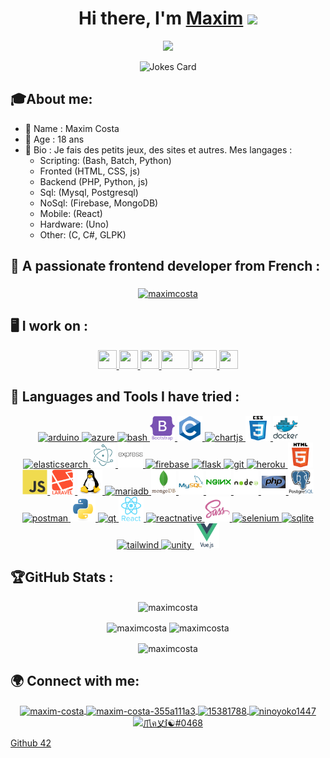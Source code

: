 <div align="center">
    <h1>
        Hi there, I'm <a href="https://max-dev.fr">Maxim</a>
        <img src="https://media.giphy.com/media/hvRJCLFzcasrR4ia7z/giphy.gif" width="25px" />
    </h1>
    <img
        src="https://readme-typing-svg.herokuapp.com?font=consola&size=22&duration=10000&center=true&vCenter=true&width=1050&lines=computer+programming+%3F+Obviously+you+mean+black+magic;Deleted+code+is+debugged+code.;Software+and+cathedrals+are+a+bit+the+same+thing+-+first+we+build+them%2C+then+we+pray.;Computers+are+fast+-+programmers+keep+them+slow;Good+code+is+like+a+good+joke.+it+needs+no+explanation+"
    />
</div>
<p align="center">
    <img src="https://readme-jokes.vercel.app/api" alt="Jokes Card" />
</p>
<div align="center">
    <h2 align="left">🎓About me:</h2>
</div>
<ul>
    <li>🐲 Name : Maxim Costa</li>
    <li>🥷 Age : 18 ans</li>
    <li>👾 Bio : Je fais des petits jeux, des sites et autres. Mes langages :
            <ul>
                <li>Scripting: (Bash, Batch, Python)</li>
                <li>Fronted (HTML, CSS, js)</li>
                <li>Backend (PHP, Python, js)</li>
                <li>Sql: (Mysql, Postgresql)</li>
                <li>NoSql: (Firebase, MongoDB)</li>
                <li>Mobile: (React)</li>
                <li>Hardware: (Uno)</li>
                <li>Other: (C, C#, GLPK)</li>
            </ul></li>
</ul>
<div align="center">
    <h2 align="left">📧 A passionate frontend developer from French :</h2>
</div>
<h3 align="center"></h3>
<p align="center">
    <a href="https://github.com/ryo-ma/github-profile-trophy">
        <img src="https://github-profile-trophy.vercel.app/?username=maximcosta" alt="maximcosta" />
    </a>
</p>
<div align="center">
    <h2 align="left">🖥️ I work on :</h2>
</div>
<p align="center">
    <a href="https://portal.azure.com/" target="_blank">
        <img src="https://cdn.worldvectorlogo.com/logos/azure-2.svg" width="30" height="30" />
    </a>
    <a href="https://www.microsoft.com/fr-fr/windows/windows-11?r=1" target="_blank">
        <img src="https://cdn.worldvectorlogo.com/logos/microsoft-windows-22.svg" width="30" height="30" />
    </a>
    <a href="https://www.ubuntu-fr.org/" target="_blank">
        <img src="https://cdn.worldvectorlogo.com/logos/ubuntu-4.svg" width="30" height="30" />
    </a>
    <a href="https://www.kali.org/" target="_blank">
        <img src="https://i.ibb.co/bJKmHmw/Kali-Linux-13.png" width="45" height="30" />
    </a>
    <a href="https://docs.microsoft.com/fr-fr/windows/wsl/" target="_blank">
        <img src="https://i.ibb.co/XZ6bpjv/windows-linux-dev-env.png" width="40" height="30" />
    </a>
    <a href="https://docs.microsoft.com/fr-fr/windows/android/wsa/" target="_blank">
        <img src="https://winaero.com/blog/wp-content/uploads/2021/10/WSA-icon.png" width="30" height="30" />
    </a>
</p>
<div align="center">
    <h2 align="left">🧰 Languages and Tools I have tried :</h2>
</div>
<p align="center">
    <a href="https://www.arduino.cc/" target="_blank">
        <img src="https://cdn.worldvectorlogo.com/logos/arduino-1.svg" alt="arduino" width="40" height="40" />
    </a>
    <a href="https://azure.microsoft.com/en-in/" target="_blank">
        <img src="https://www.vectorlogo.zone/logos/microsoft_azure/microsoft_azure-icon.svg" alt="azure" width="40" height="40" />
    </a>
    <a href="https://www.gnu.org/software/bash/" target="_blank">
        <img src="https://www.vectorlogo.zone/logos/gnu_bash/gnu_bash-icon.svg" alt="bash" width="40" height="40" />
    </a>
    <a href="https://getbootstrap.com" target="_blank">
        <img src="https://raw.githubusercontent.com/devicons/devicon/master/icons/bootstrap/bootstrap-plain-wordmark.svg" alt="bootstrap" width="40" height="40" />
    </a>
    <a href="https://www.cprogramming.com/" target="_blank">
        <img src="https://raw.githubusercontent.com/devicons/devicon/master/icons/c/c-original.svg" alt="c" width="40" height="40" />
    </a>
    <a href="https://www.chartjs.org" target="_blank">
        <img src="https://www.chartjs.org/media/logo-title.svg" alt="chartjs" width="40" height="40" />
    </a>
    <a href="https://www.w3schools.com/css/" target="_blank">
        <img src="https://raw.githubusercontent.com/devicons/devicon/master/icons/css3/css3-original-wordmark.svg" alt="css3" width="40" height="40" />
    </a>
    <a href="https://www.docker.com/" target="_blank">
        <img src="https://raw.githubusercontent.com/devicons/devicon/master/icons/docker/docker-original-wordmark.svg" alt="docker" width="40" height="40" />
    </a>
    <a href="https://www.elastic.co" target="_blank">
        <img src="https://www.vectorlogo.zone/logos/elastic/elastic-icon.svg" alt="elasticsearch" width="40" height="40" />
    </a>
    <a href="https://www.electronjs.org" target="_blank">
        <img src="https://raw.githubusercontent.com/devicons/devicon/master/icons/electron/electron-original.svg" alt="electron" width="40" height="40" />
    </a>
    <a href="https://expressjs.com" target="_blank">
        <img src="https://raw.githubusercontent.com/devicons/devicon/master/icons/express/express-original-wordmark.svg" alt="express" width="40" height="40" />
    </a>
    <a href="https://firebase.google.com/" target="_blank">
        <img src="https://www.vectorlogo.zone/logos/firebase/firebase-icon.svg" alt="firebase" width="40" height="40" />
    </a>
    <a href="https://flask.palletsprojects.com/" target="_blank">
        <img src="https://www.vectorlogo.zone/logos/pocoo_flask/pocoo_flask-icon.svg" alt="flask" width="40" height="40" />
    </a>
    <a href="https://git-scm.com/" target="_blank">
        <img src="https://www.vectorlogo.zone/logos/git-scm/git-scm-icon.svg" alt="git" width="40" height="40" />
    </a>
    <a href="https://heroku.com" target="_blank">
        <img src="https://www.vectorlogo.zone/logos/heroku/heroku-icon.svg" alt="heroku" width="40" height="40" />
    </a>
    <a href="https://www.w3.org/html/" target="_blank">
        <img src="https://raw.githubusercontent.com/devicons/devicon/master/icons/html5/html5-original-wordmark.svg" alt="html5" width="40" height="40" />
    </a>
    <a href="https://developer.mozilla.org/en-US/docs/Web/JavaScript" target="_blank">
        <img src="https://raw.githubusercontent.com/devicons/devicon/master/icons/javascript/javascript-original.svg" alt="javascript" width="40" height="40" />
    </a>
    <a href="https://laravel.com/" target="_blank">
        <img src="https://raw.githubusercontent.com/devicons/devicon/master/icons/laravel/laravel-plain-wordmark.svg" alt="laravel" width="40" height="40" />
    </a>
    <a href="https://www.linux.org/" target="_blank">
        <img src="https://raw.githubusercontent.com/devicons/devicon/master/icons/linux/linux-original.svg" alt="linux" width="40" height="40" />
    </a>
    <a href="https://mariadb.org/" target="_blank">
        <img src="https://www.vectorlogo.zone/logos/mariadb/mariadb-icon.svg" alt="mariadb" width="40" height="40" />
    </a>
    <a href="https://www.mongodb.com/" target="_blank">
        <img src="https://raw.githubusercontent.com/devicons/devicon/master/icons/mongodb/mongodb-original-wordmark.svg" alt="mongodb" width="40" height="40" />
    </a>
    <a href="https://www.mysql.com/" target="_blank">
        <img src="https://raw.githubusercontent.com/devicons/devicon/master/icons/mysql/mysql-original-wordmark.svg" alt="mysql" width="40" height="40" />
    </a>
    <a href="https://www.nginx.com" target="_blank">
        <img src="https://raw.githubusercontent.com/devicons/devicon/master/icons/nginx/nginx-original.svg" alt="nginx" width="40" height="40" />
    </a>
    <a href="https://nodejs.org" target="_blank">
        <img src="https://raw.githubusercontent.com/devicons/devicon/master/icons/nodejs/nodejs-original-wordmark.svg" alt="nodejs" width="40" height="40" />
    </a>
    <a href="https://www.php.net" target="_blank">
        <img src="https://raw.githubusercontent.com/devicons/devicon/master/icons/php/php-original.svg" alt="php" width="40" height="40" />
    </a>
    <a href="https://www.postgresql.org" target="_blank">
        <img src="https://raw.githubusercontent.com/devicons/devicon/master/icons/postgresql/postgresql-original-wordmark.svg" alt="postgresql" width="40" height="40" />
    </a>
    <a href="https://postman.com" target="_blank">
        <img src="https://www.vectorlogo.zone/logos/getpostman/getpostman-icon.svg" alt="postman" width="40" height="40" />
    </a>
    <a href="https://www.python.org" target="_blank">
        <img src="https://raw.githubusercontent.com/devicons/devicon/master/icons/python/python-original.svg" alt="python" width="40" height="40" />
    </a>
    <a href="https://www.qt.io/" target="_blank">
        <img src="https://upload.wikimedia.org/wikipedia/commons/0/0b/Qt_logo_2016.svg" alt="qt" width="40" height="40" />
    </a>
    <a href="https://reactjs.org/" target="_blank">
        <img src="https://raw.githubusercontent.com/devicons/devicon/master/icons/react/react-original-wordmark.svg" alt="react" width="40" height="40" />
    </a>
    <a href="https://reactnative.dev/" target="_blank">
        <img src="https://reactnative.dev/img/header_logo.svg" alt="reactnative" width="40" height="40" />
    </a>
    <a href="https://sass-lang.com" target="_blank">
        <img src="https://raw.githubusercontent.com/devicons/devicon/master/icons/sass/sass-original.svg" alt="sass" width="40" height="40" />
    </a>
    <a href="https://www.selenium.dev" target="_blank">
        <img src="https://raw.githubusercontent.com/detain/svg-logos/780f25886640cef088af994181646db2f6b1a3f8/svg/selenium-logo.svg" alt="selenium" width="40" height="40" />
    </a>
    <a href="https://www.sqlite.org/" target="_blank">
        <img src="https://www.vectorlogo.zone/logos/sqlite/sqlite-icon.svg" alt="sqlite" width="40" height="40" />
    </a>
    <a href="https://tailwindcss.com/" target="_blank">
        <img src="https://www.vectorlogo.zone/logos/tailwindcss/tailwindcss-icon.svg" alt="tailwind" width="40" height="40" />
    </a>
    <a href="https://unity.com/" target="_blank">
        <img src="https://www.vectorlogo.zone/logos/unity3d/unity3d-icon.svg" alt="unity" width="40" height="40" />
    </a>
    <a href="https://vuejs.org/" target="_blank">
        <img src="https://raw.githubusercontent.com/devicons/devicon/master/icons/vuejs/vuejs-original-wordmark.svg" alt="vuejs" width="40" height="40" />
    </a>
</p>
<div align="center">
    <h2 align="left">🏆GitHub Stats :</h2>
</div>
<p align="center">
    <img align="center" src="https://activity-graph.herokuapp.com/graph?username=MaximCosta&hide_border=true&theme=redical" alt="maximcosta" />
</p>
<p align="center">
    <img align="center" src="https://github-readme-stats.vercel.app/api?username=maximcosta&show_icons=true&show_icons=true&theme=radical&include_all_commits=true" alt="maximcosta" />
    <img align="center" src="https://github-readme-stats.vercel.app/api/top-langs?username=maximcosta&show_icons=true&locale=en&theme=radical&layout=compact" alt="maximcosta" />
</p>
<p align="center">
    <img align="center" src="https://github-readme-streak-stats.herokuapp.com/?user=MaximCosta" alt="maximcosta" />
</p>
<div align="center">
    <h2 align="left">🌍 Connect with me:</h2>
</div>
<p align="center">
    <a href="https://codepen.io/maxim-costa" target="blank">
        <img align="center" src="https://raw.githubusercontent.com/rahuldkjain/github-profile-readme-generator/master/src/images/icons/Social/codepen.svg" alt="maxim-costa" height="30" width="40" />
    </a>
    <a href="https://linkedin.com/in/maxim-costa-355a111a3" target="blank">
        <img align="center" src="https://raw.githubusercontent.com/rahuldkjain/github-profile-readme-generator/master/src/images/icons/Social/linked-in-alt.svg" alt="maxim-costa-355a111a3" height="30" width="40" />
    </a>
    <a href="https://stackoverflow.com/users/15381788" target="blank">
        <img align="center" src="https://raw.githubusercontent.com/rahuldkjain/github-profile-readme-generator/master/src/images/icons/Social/stack-overflow.svg" alt="15381788" height="30" width="40" />
    </a>
    <a href="https://instagram.com/mxm_maxio" target="blank">
        <img align="center" src="https://raw.githubusercontent.com/rahuldkjain/github-profile-readme-generator/master/src/images/icons/Social/instagram.svg" alt="ninoyoko1447" height="30" width="40" />
    </a>
    <a href="https://discord.gg/爪ค乂҉i̽☯#0468" target="blank">
        <img align="center" src="https://raw.githubusercontent.com/rahuldkjain/github-profile-readme-generator/master/src/images/icons/Social/discord.svg" alt="爪ค乂҉i̽☯#0468" height="30" width="40" />
    </a>
</p>
<a href="https://github.com/MaximCosta?tab=overview&from=2042-12-01&to=2042-12-31">Github 42</a>
